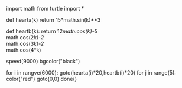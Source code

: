 import math
from turtle import *

def hearta(k)
  return 15*math.sin(k)**3

  def heartb(k):
    return 12*math.cos(k)-5*\
    math.cos(2*k)-2*\
    math.cos(3*k)-2*\
    math.cos(4*k)

speed(9000)
bgcolor("black")

for i in rangve(6000):
  goto(hearta(i)*20,heartb(i)*20)
  for j in range(5):
    color("red")
  goto(0,0)
done()
